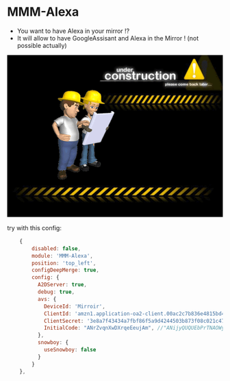 # MMM-Alexa

 * You want to have Alexa in your mirror !?
 * It will allow to have GoogleAssisant and Alexa in the Mirror ! (not possible actually)

![](https://raw.githubusercontent.com/bugsounet/coding/main/underconstruction.gif)

try with this config:

```js
    {
        disabled: false,
        module: 'MMM-Alexa',
        position: 'top_left',
        configDeepMerge: true,
        config: {
          A2DServer: true,
          debug: true,
          avs: {
            DeviceId: 'Mirroir',
            ClientId: 'amzn1.application-oa2-client.00ac2c7b836e4815bd4131eae87f425f',
            ClientSecret: '3e8a7f43434a7fbf86f5a9d4244503b873f08c021c477ac9832326a35b371cc5',
            InitialCode: "ANrZvqnXwDXrqeEeujAm", //"ANijyQUQUEbPrTNAOWyr"
          },
          snowboy: {
            useSnowboy: false
          }
        }
    },
 ```
